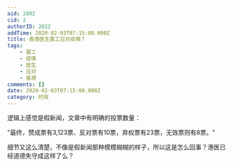 ```yaml
---
aid: 2802
cid: 2
authorID: 2022
addTime: 2020-02-03T07:15:00.000Z
title: 香港医生罢工应对疫情？
tags:
    - 罢工
    - 疫情
    - 医生
    - 应对
    - 香港
comments: []
date: 2020-02-03T07:15:00.000Z
category: 时政
---
```


逻辑上感觉是假新闻，文章中有明确的投票数量：

"最终，赞成票有3,123票、反对票有10票，弃权票有23票，无效票则有8票。"

细节又这么清楚，不像是假新闻那种模模糊糊的样子，所以这是怎么回事？港医已经道德失守成这样了么？
